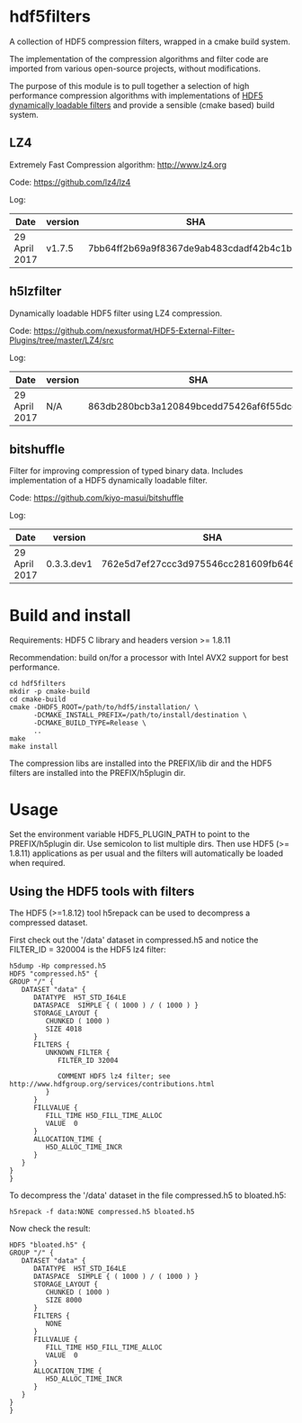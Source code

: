 hdf5filters
===========

A collection of HDF5 compression filters, wrapped in a cmake build system.

The implementation of the compression algorithms and filter code are imported
from various open-source projects, without modifications.

The purpose of this module is to pull together a selection of high performance
compression algorithms with implementations of [HDF5 dynamically loadable filters](https://support.hdfgroup.org/HDF5/doc/Advanced/DynamicallyLoadedFilters/)
and provide a sensible (cmake based) build system.

LZ4
---

Extremely Fast Compression algorithm: http://www.lz4.org

Code: https://github.com/lz4/lz4

Log:

| Date           | version | SHA                                      | 
| -------------- | ------- | ---------------------------------------- |
| 29 April 2017  | v1.7.5  | 7bb64ff2b69a9f8367de9ab483cdadf42b4c1b65 |


h5lzfilter
----------

Dynamically loadable HDF5 filter using LZ4 compression.

Code: https://github.com/nexusformat/HDF5-External-Filter-Plugins/tree/master/LZ4/src

Log:

| Date           | version | SHA                                      | 
| -------------- | ------- | ---------------------------------------- |
| 29 April 2017  | N/A     | 863db280bcb3a120849bcedd75426af6f55dce12 |


bitshuffle
----------

Filter for improving compression of typed binary data. Includes implementation
of a HDF5 dynamically loadable filter.

Code: https://github.com/kiyo-masui/bitshuffle

Log:

| Date           | version    | SHA                                      | 
| -------------- | ---------- | ---------------------------------------- |
| 29 April 2017  | 0.3.3.dev1 | 762e5d7ef27ccc3d975546cc281609fb6464b563 |


Build and install
=================

Requirements: HDF5 C library and headers version >= 1.8.11

Recommendation: build on/for a processor with Intel AVX2 support for best 
performance.

```
cd hdf5filters
mkdir -p cmake-build
cd cmake-build
cmake -DHDF5_ROOT=/path/to/hdf5/installation/ \
      -DCMAKE_INSTALL_PREFIX=/path/to/install/destination \
      -DCMAKE_BUILD_TYPE=Release \
      ..
make
make install
```

The compression libs are installed into the PREFIX/lib dir and the HDF5 filters
are installed into the PREFIX/h5plugin dir.

Usage
=====

Set the environment variable HDF5_PLUGIN_PATH to point to the PREFIX/h5plugin dir.
Use semicolon to list multiple dirs. Then use HDF5 (>= 1.8.11) applications as
per usual and the filters will automatically be loaded when required.

Using the HDF5 tools with filters
---------------------------------

The HDF5 (>=1.8.12) tool h5repack can be used to decompress a compressed dataset.

First check out the '/data' dataset in compressed.h5 and notice the
FILTER_ID = 320004 is the HDF5 lz4 filter:

```
h5dump -Hp compressed.h5 
HDF5 "compressed.h5" {
GROUP "/" {
   DATASET "data" {
      DATATYPE  H5T_STD_I64LE
      DATASPACE  SIMPLE { ( 1000 ) / ( 1000 ) }
      STORAGE_LAYOUT {
         CHUNKED ( 1000 )
         SIZE 4018
      }
      FILTERS {
         UNKNOWN_FILTER {
            FILTER_ID 32004
            
            COMMENT HDF5 lz4 filter; see http://www.hdfgroup.org/services/contributions.html
         }
      }
      FILLVALUE {
         FILL_TIME H5D_FILL_TIME_ALLOC
         VALUE  0
      }
      ALLOCATION_TIME {
         H5D_ALLOC_TIME_INCR
      }
   }
}
}
```

To decompress the '/data' dataset in the file compressed.h5 to bloated.h5:


```
h5repack -f data:NONE compressed.h5 bloated.h5
```

Now check the result:

```h5dump -Hp bloated.h5 
HDF5 "bloated.h5" {
GROUP "/" {
   DATASET "data" {
      DATATYPE  H5T_STD_I64LE
      DATASPACE  SIMPLE { ( 1000 ) / ( 1000 ) }
      STORAGE_LAYOUT {
         CHUNKED ( 1000 )
         SIZE 8000
      }
      FILTERS {
         NONE
      }
      FILLVALUE {
         FILL_TIME H5D_FILL_TIME_ALLOC
         VALUE  0
      }
      ALLOCATION_TIME {
         H5D_ALLOC_TIME_INCR
      }
   }
}
}
```
